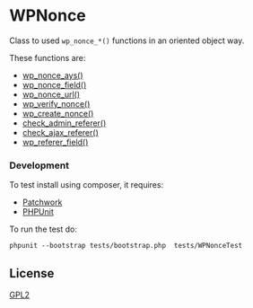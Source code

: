 # WPNonce

Class to used ```wp_nonce_*()``` functions in an oriented object way.

These functions are: 
- [wp_nonce_ays()](https://codex.wordpress.org/Function_Reference/wp_nonce_ays)
- [wp_nonce_field()](https://codex.wordpress.org/Function_Reference/wp_nonce_field)
- [wp_nonce_url()](https://codex.wordpress.org/Function_Reference/wp_nonce_url)
- [wp_verify_nonce()](https://codex.wordpress.org/Function_Reference/wp_verify_nonce)
- [wp_create_nonce()](https://codex.wordpress.org/Function_Reference/wp_create_nonce)
- [check_admin_referer()](https://codex.wordpress.org/Function_Reference/check_admin_referer)
- [check_ajax_referer()](https://codex.wordpress.org/Function_Reference/check_ajax_referer)
- [wp_referer_field()](https://codex.wordpress.org/Function_Reference/wp_referer_field)


### Development

To test install using composer, it requires:

- [Patchwork](http://patchwork2.org/)
- [PHPUnit](https://phpunit.de/)
 
To run the test do:
```
phpunit --bootstrap tests/bootstrap.php  tests/WPNonceTest 
```

License
----

[GPL2](https://www.gnu.org/licenses/gpl-2.0.html)